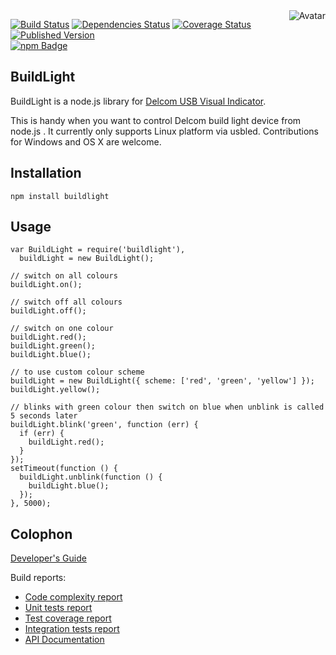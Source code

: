 <img align="right" src="https://raw.github.com/cliffano/buildlight/master/avatar.jpg" alt="Avatar"/>

[![Build Status](https://img.shields.io/travis/cliffano/buildlight.svg)](http://travis-ci.org/cliffano/buildlight)
[![Dependencies Status](https://img.shields.io/david/cliffano/buildlight.svg)](http://david-dm.org/cliffano/buildlight)
[![Coverage Status](https://img.shields.io/coveralls/cliffano/buildlight.svg)](https://coveralls.io/r/cliffano/buildlight?branch=master)
[![Published Version](https://img.shields.io/npm/v/buildlight.svg)](http://www.npmjs.com/package/buildlight)
<br/>
[![npm Badge](https://nodei.co/npm/buildlight.png)](http://npmjs.org/package/buildlight)

BuildLight
----------

BuildLight is a node.js library for [Delcom USB Visual Indicator](http://www.delcomproducts.com/products_usblmp.asp).

This is handy when you want to control Delcom build light device from node.js . It currently only supports Linux platform via usbled. Contributions for Windows and OS X are welcome.

Installation
------------

    npm install buildlight 

Usage
-----

    var BuildLight = require('buildlight'),
      buildLight = new BuildLight();

    // switch on all colours
    buildLight.on();

    // switch off all colours
    buildLight.off();

    // switch on one colour
    buildLight.red();
    buildLight.green();
    buildLight.blue();

    // to use custom colour scheme
    buildLight = new BuildLight({ scheme: ['red', 'green', 'yellow'] });
    buildLight.yellow();

    // blinks with green colour then switch on blue when unblink is called 5 seconds later
    buildLight.blink('green', function (err) {
      if (err) {
        buildLight.red();
      }
    });
    setTimeout(function () {
      buildLight.unblink(function () {
        buildLight.blue();
      });
    }, 5000);

Colophon
--------

[Developer's Guide](http://cliffano.github.io/developers_guide.html#nodejs)

Build reports:

* [Code complexity report](http://cliffano.github.io/buildlight/complexity/plato/index.html)
* [Unit tests report](http://cliffano.github.io/buildlight/test/buster.out)
* [Test coverage report](http://cliffano.github.io/buildlight/coverage/buster-istanbul/lcov-report/lib/index.html)
* [Integration tests report](http://cliffano.github.io/buildlight/test-integration/buster.out)
* [API Documentation](http://cliffano.github.io/buildlight/doc/dox-foundation/index.html)
